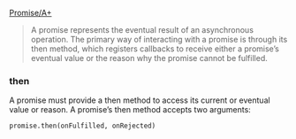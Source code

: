 [Promise/A+](https://promisesaplus.com/)

> A promise represents the eventual result of an asynchronous operation. The primary way of interacting with a promise is through its then method, which registers callbacks to receive either a promise’s eventual value or the reason why the promise cannot be fulfilled.

### then
A promise must provide a then method to access its current or eventual value or reason.
A promise’s then method accepts two arguments:

```
promise.then(onFulfilled, onRejected)
```